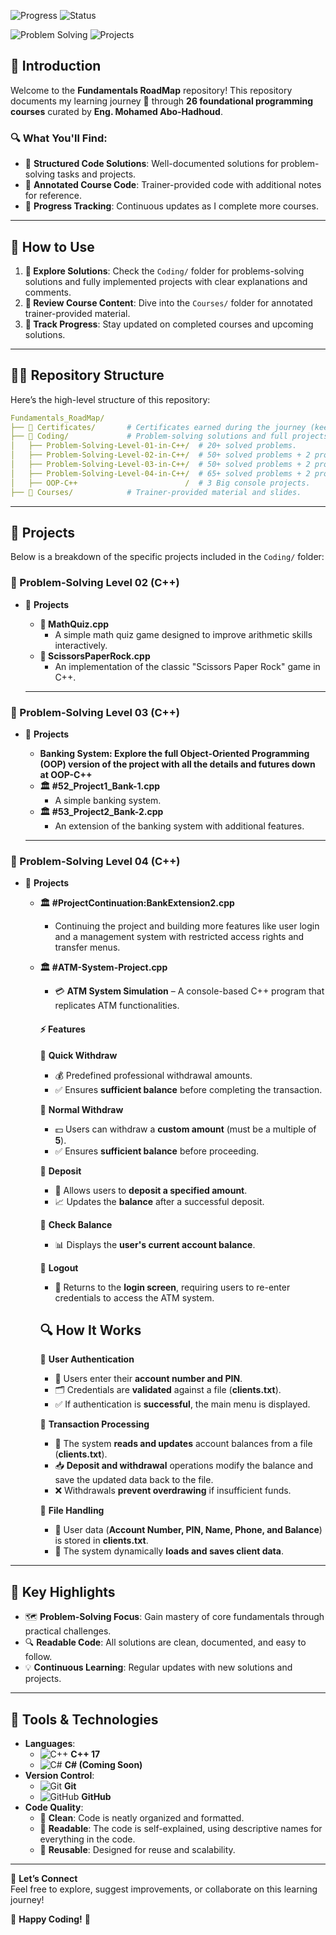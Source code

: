 ![Progress](https://img.shields.io/badge/Completed_Courses-11%2F26-blue?style=for-the-badge)
![Status](https://img.shields.io/badge/Status-Work_In_Progress-orange?style=for-the-badge)

![Problem Solving](https://img.shields.io/badge/Problem%20Solving-185%2B%20Solved%20Problems-success?style=for-the-badge)
![Projects](https://img.shields.io/badge/Projects-7%20Completed-ff5733?style=for-the-badge&logo=visual-studio-code&logoColor=white)

## 📘 Introduction

Welcome to the **Fundamentals RoadMap** repository! This repository documents my learning journey 🔬 through **26 foundational programming courses** curated by **Eng. Mohamed Abo-Hadhoud**.

### 🔍 What You'll Find:

- 📂 **Structured Code Solutions**: Well-documented solutions for problem-solving tasks and projects.
- 📝 **Annotated Course Code**: Trainer-provided code with additional notes for reference.
- 🚀 **Progress Tracking**: Continuous updates as I complete more courses.

---

## 🚀 How to Use

1. **🔧 Explore Solutions**: Check the `Coding/` folder for problems-solving solutions and fully implemented projects with clear explanations and comments.
2. **📓 Review Course Content**: Dive into the `Courses/` folder for annotated trainer-provided material.
3. **🔢 Track Progress**: Stay updated on completed courses and upcoming solutions.

---

## 💂️‍♂️ Repository Structure

Here’s the high-level structure of this repository:

```yaml
Fundamentals_RoadMap/
├── 📁 Certificates/       # Certificates earned during the journey (keeps updating).
├── 📁 Coding/             # Problem-solving solutions and full projects.
│   ├── Problem-Solving-Level-01-in-C++/  # 20+ solved problems.
│   ├── Problem-Solving-Level-02-in-C++/  # 50+ solved problems + 2 projects.
│   ├── Problem-Solving-Level-03-in-C++/  # 50+ solved problems + 2 projects.
│   ├── Problem-Solving-Level-04-in-C++/  # 65+ solved problems + 2 projects.
│   ├── OOP-C++                        /  # 3 Big console projects.
├── 📁 Courses/            # Trainer-provided material and slides.
```

---

## 📂 Projects

Below is a breakdown of the specific projects included in the `Coding/` folder:
### **🔢 Problem-Solving Level 02 (C++)**

- 📁 **Projects**
  - **🎯 MathQuiz.cpp**
    - A simple math quiz game designed to improve arithmetic skills interactively.
  - **🔷 ScissorsPaperRock.cpp**
    - An implementation of the classic "Scissors Paper Rock" game in C++.

  ---

### **🔢 Problem-Solving Level 03 (C++)**

- 📁 **Projects**
  - **Banking System: Explore the full Object-Oriented Programming (OOP) version of the project with all the details and futures down at OOP-C++**
  - **🏛️ #52\_Project1\_Bank-1.cpp** 
    - A simple banking system.
  - **🏛️ #53\_Project2\_Bank-2.cpp**
    - An extension of the banking system with additional features.
  
  ---

### **🔢 Problem-Solving Level 04 (C++)**
- 📁 **Projects**
  - **🏛️ #ProjectContinuation:BankExtension2.cpp**
    - Continuing the project and building more features like user login and a management system with restricted access rights and transfer menus.
  - **🏛️ #ATM-System-Project.cpp**  

    - 💳 **ATM System Simulation** – A console-based C++ program that replicates ATM functionalities.  
  
    #### ⚡ **Features**  
    
    🔹 **Quick Withdraw**  
    - 💰 Predefined professional withdrawal amounts.  
    - ✅ Ensures **sufficient balance** before completing the transaction.  
    
    🔹 **Normal Withdraw**  
    - 💵 Users can withdraw a **custom amount** (must be a multiple of **5**).  
    - ✅ Ensures **sufficient balance** before proceeding.  
    
    🔹 **Deposit**  
    - 🏦 Allows users to **deposit a specified amount**.  
    - 📈 Updates the **balance** after a successful deposit.  
    
    🔹 **Check Balance**  
    - 📊 Displays the **user's current account balance**.  
    
    🔹 **Logout**  
    - 🔄 Returns to the **login screen**, requiring users to re-enter credentials to access the ATM system.  
    
    ## 🔍 **How It Works**  
    
    🔐 **User Authentication**  
    - 🔢 Users enter their **account number and PIN**.  
    - 🗂️ Credentials are **validated** against a file (**clients.txt**).  
    - ✅ If authentication is **successful**, the main menu is displayed.  
    
    💸 **Transaction Processing**  
    - 📂 The system **reads and updates** account balances from a file (**clients.txt**).  
    - 📥 **Deposit and withdrawal** operations modify the balance and save the updated data back to the file.  
    - ❌ Withdrawals **prevent overdrawing** if insufficient funds.  
    
    📑 **File Handling**  
    - 📜 User data (**Account Number, PIN, Name, Phone, and Balance**) is stored in **clients.txt**.  
    - 🔄 The system dynamically **loads and saves client data**.  


---



## 🌟 Key Highlights

- 🗺 **Problem-Solving Focus**: Gain mastery of core fundamentals through practical challenges.
- 🔍 **Readable Code**: All solutions are clean, documented, and easy to follow.
- 💡 **Continuous Learning**: Regular updates with new solutions and projects.

---

## 🔧 Tools & Technologies

- **Languages**:  
  - ![C++](https://img.icons8.com/color/48/000000/c-plus-plus-logo.png) **C++ 17**  
  - ![C#](https://img.icons8.com/color/48/000000/c-sharp-logo.png) **C# (Coming Soon)**  
- **Version Control**:  
  - ![Git](https://img.icons8.com/color/48/000000/git.png) **Git**  
  - ![GitHub](https://img.icons8.com/material-outlined/48/000000/github.png) **GitHub**  
- **Code Quality**:
  - 🦼 **Clean**: Code is neatly organized and formatted.
  - 📖 **Readable**: The code is self-explained, using descriptive names for everything in the code.
  - 🔄 **Reusable**: Designed for reuse and scalability.

---

🔗 **Let’s Connect**\
Feel free to explore, suggest improvements, or collaborate on this learning journey!

🎉 **Happy Coding!** 🚀

